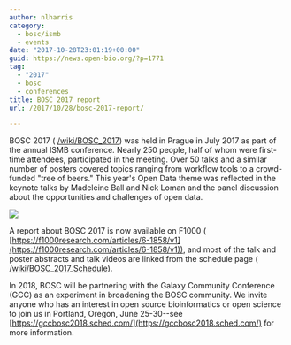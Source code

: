 ```yaml
---
author: nlharris
category:
  - bosc/ismb
  - events
date: "2017-10-28T23:01:19+00:00"
guid: https://news.open-bio.org/?p=1771
tag:
  - "2017"
  - bosc
  - conferences
title: BOSC 2017 report
url: /2017/10/28/bosc-2017-report/

---
```

BOSC 2017 ( [/wiki/BOSC\_2017](/obf-hugo-test/wiki/BOSC_2017)) was held in Prague in July 2017 as part of the annual ISMB conference. Nearly 250 people, half of whom were first-time attendees, participated in the meeting. Over 50 talks and a similar number of posters covered topics ranging from workflow tools to a crowd-funded "tree of beers." This year's Open Data theme was reflected in the keynote talks by Madeleine Ball and Nick Loman and the panel discussion about the opportunities and challenges of open data.

![](https://news.open-bio.org/wp-content/uploads/2017/10/bosc-crowd-nh-at-podium-by-berenice-batut-1-300x114.jpg)

A report about BOSC 2017 is now available on F1000 ( [https://f1000research.com/articles/6-1858/v1](https://f1000research.com/articles/6-1858/v1)), and most of the talk and poster abstracts and talk videos are linked from the schedule page ( [/wiki/BOSC\_2017\_Schedule](/obf-hugo-test/wiki/BOSC_2017_Schedule)).

In 2018, BOSC will be partnering with the Galaxy Community Conference (GCC) as an experiment in broadening the BOSC community. We invite anyone who has an interest in open source bioinformatics or open science to join us in Portland, Oregon, June 25-30--see [https://gccbosc2018.sched.com/](https://gccbosc2018.sched.com/) for more information.
